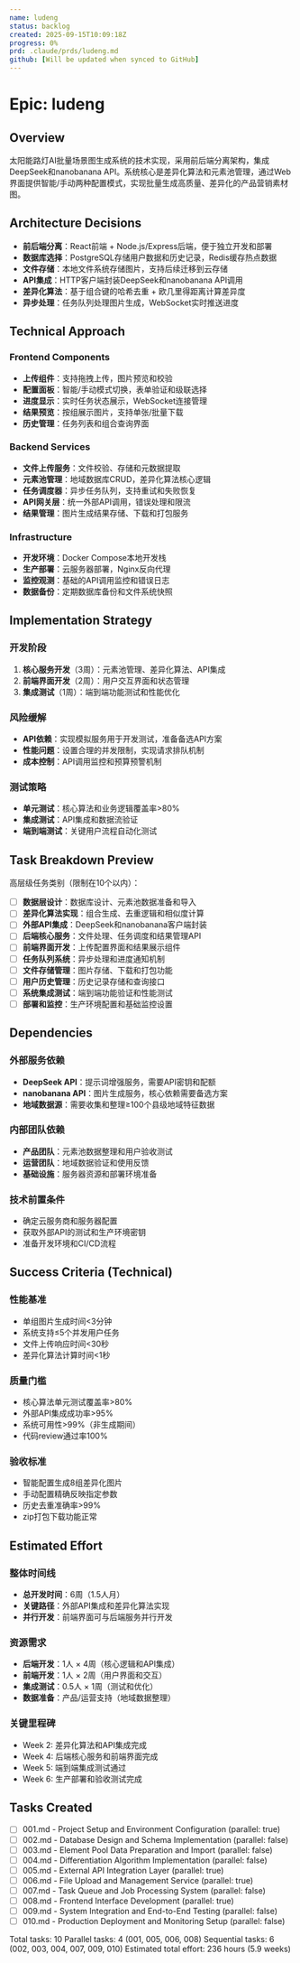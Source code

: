 ```yaml
---
name: ludeng
status: backlog
created: 2025-09-15T10:09:18Z
progress: 0%
prd: .claude/prds/ludeng.md
github: [Will be updated when synced to GitHub]
---
```


# Epic: ludeng

## Overview

太阳能路灯AI批量场景图生成系统的技术实现，采用前后端分离架构，集成DeepSeek和nanobanana API。系统核心是差异化算法和元素池管理，通过Web界面提供智能/手动两种配置模式，实现批量生成高质量、差异化的产品营销素材图。

## Architecture Decisions

- **前后端分离**：React前端 + Node.js/Express后端，便于独立开发和部署
- **数据库选择**：PostgreSQL存储用户数据和历史记录，Redis缓存热点数据
- **文件存储**：本地文件系统存储图片，支持后续迁移到云存储
- **API集成**：HTTP客户端封装DeepSeek和nanobanana API调用
- **差异化算法**：基于组合键的哈希去重 + 欧几里得距离计算差异度
- **异步处理**：任务队列处理图片生成，WebSocket实时推送进度

## Technical Approach

### Frontend Components
- **上传组件**：支持拖拽上传，图片预览和校验
- **配置面板**：智能/手动模式切换，表单验证和级联选择
- **进度显示**：实时任务状态展示，WebSocket连接管理
- **结果预览**：按组展示图片，支持单张/批量下载
- **历史管理**：任务列表和组合查询界面

### Backend Services
- **文件上传服务**：文件校验、存储和元数据提取
- **元素池管理**：地域数据库CRUD，差异化算法核心逻辑
- **任务调度器**：异步任务队列，支持重试和失败恢复
- **API网关层**：统一外部API调用，错误处理和限流
- **结果管理**：图片生成结果存储、下载和打包服务

### Infrastructure
- **开发环境**：Docker Compose本地开发栈
- **生产部署**：云服务器部署，Nginx反向代理
- **监控观测**：基础的API调用监控和错误日志
- **数据备份**：定期数据库备份和文件系统快照

## Implementation Strategy

### 开发阶段
1. **核心服务开发**（3周）：元素池管理、差异化算法、API集成
2. **前端界面开发**（2周）：用户交互界面和状态管理
3. **集成测试**（1周）：端到端功能测试和性能优化

### 风险缓解
- **API依赖**：实现模拟服务用于开发测试，准备备选API方案
- **性能问题**：设置合理的并发限制，实现请求排队机制
- **成本控制**：API调用监控和预算预警机制

### 测试策略
- **单元测试**：核心算法和业务逻辑覆盖率>80%
- **集成测试**：API集成和数据流验证
- **端到端测试**：关键用户流程自动化测试

## Task Breakdown Preview

高层级任务类别（限制在10个以内）：
- [ ] **数据层设计**：数据库设计、元素池数据准备和导入
- [ ] **差异化算法实现**：组合生成、去重逻辑和相似度计算
- [ ] **外部API集成**：DeepSeek和nanobanana客户端封装
- [ ] **后端核心服务**：文件处理、任务调度和结果管理API
- [ ] **前端界面开发**：上传配置界面和结果展示组件
- [ ] **任务队列系统**：异步处理和进度通知机制
- [ ] **文件存储管理**：图片存储、下载和打包功能
- [ ] **用户历史管理**：历史记录存储和查询接口
- [ ] **系统集成测试**：端到端功能验证和性能测试
- [ ] **部署和监控**：生产环境配置和基础监控设置

## Dependencies

### 外部服务依赖
- **DeepSeek API**：提示词增强服务，需要API密钥和配额
- **nanobanana API**：图片生成服务，核心依赖需要备选方案
- **地域数据源**：需要收集和整理≥100个县级地域特征数据

### 内部团队依赖
- **产品团队**：元素池数据整理和用户验收测试
- **运营团队**：地域数据验证和使用反馈
- **基础设施**：服务器资源和部署环境准备

### 技术前置条件
- 确定云服务商和服务器配置
- 获取外部API的测试和生产环境密钥
- 准备开发环境和CI/CD流程

## Success Criteria (Technical)

### 性能基准
- 单组图片生成时间<3分钟
- 系统支持≤5个并发用户任务
- 文件上传响应时间<30秒
- 差异化算法计算时间<1秒

### 质量门槛
- 核心算法单元测试覆盖率>80%
- 外部API集成成功率>95%
- 系统可用性>99%（非生成期间）
- 代码review通过率100%

### 验收标准
- 智能配置生成8组差异化图片
- 手动配置精确反映指定参数
- 历史去重准确率>99%
- zip打包下载功能正常

## Estimated Effort

### 整体时间线
- **总开发时间**：6周（1.5人月）
- **关键路径**：外部API集成和差异化算法实现
- **并行开发**：前端界面可与后端服务并行开发

### 资源需求
- **后端开发**：1人 × 4周（核心逻辑和API集成）
- **前端开发**：1人 × 2周（用户界面和交互）
- **集成测试**：0.5人 × 1周（测试和优化）
- **数据准备**：产品/运营支持（地域数据整理）

### 关键里程碑
- Week 2: 差异化算法和API集成完成
- Week 4: 后端核心服务和前端界面完成
- Week 5: 端到端集成测试通过
- Week 6: 生产部署和验收测试完成

## Tasks Created
- [ ] 001.md - Project Setup and Environment Configuration (parallel: true)
- [ ] 002.md - Database Design and Schema Implementation (parallel: false)
- [ ] 003.md - Element Pool Data Preparation and Import (parallel: false)
- [ ] 004.md - Differentiation Algorithm Implementation (parallel: false)
- [ ] 005.md - External API Integration Layer (parallel: true)
- [ ] 006.md - File Upload and Management Service (parallel: true)
- [ ] 007.md - Task Queue and Job Processing System (parallel: false)
- [ ] 008.md - Frontend Interface Development (parallel: true)
- [ ] 009.md - System Integration and End-to-End Testing (parallel: false)
- [ ] 010.md - Production Deployment and Monitoring Setup (parallel: false)

Total tasks: 10
Parallel tasks: 4 (001, 005, 006, 008)
Sequential tasks: 6 (002, 003, 004, 007, 009, 010)
Estimated total effort: 236 hours (5.9 weeks)